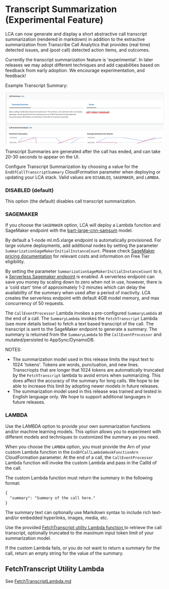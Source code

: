 # Transcript Summarization (Experimental Feature)

LCA can now generate and display a short abstractive call transcript summarization (rendered in markdown) in addition to the extractive summarization from Transcribe Call Analytics that provides (real time) detected issues, and (post call) detected action items, and outcomes. 

Currently the transcript summarization feature is 'experimental'. In later releases we may adopt different techniques and add capabilities based on feedback from early adoption. We encourage experimentation, and feedback!
  
Example Transcript Summary:
   
![TranscriptSummary](./images/TranscriptSummary.png)
   
Transcript Summaries are generated after the call has ended, and can take 20-30 seconds to appear on the UI.

Configure Transcript Summarization by choosing a value for the `EndOfCallTranscriptSummary` CloudFormation parameter when deploying or updating your LCA stack. Valid values are 
`DISABLED`, `SAGEMAKER`, and `LAMBDA`.

### **DISABLED** (default)

This option (the default) disables call transcript summarization.

### **SAGEMAKER**

If you choose the `SAGEMAKER` option, LCA will deploy a Lambda function and  SageMaker endpoint with the [bart-large-cnn-samsum](https://huggingface.co/philschmid/bart-large-cnn-samsum) model. 

By default a 1-node ml.m5.xlarge endpoint is automatically provisioned. For large volume deployments, add additional nodes by setting the parameter `SummarizationSageMakerInitialInstanceCount`. Please check [SageMaker pricing documentation](https://aws.amazon.com/sagemaker/pricing/) for relevant costs and information on Free Tier eligibility. 
  
By setting the parameter `SummarizationSageMakerInitialInstanceCount` to `0`, a [Serverless Sagemaker endpoint](https://docs.aws.amazon.com/sagemaker/latest/dg/serverless-endpoints.html) is enabled. A serverless endpoint can save you money by scaling down to zero when not in use, however, there is a 'cold start' time of approximately 1-2 minutes which can delay the availability of the summary when used after a period of inactivity. LCA creates the serverless endpoint with default 4GB model memory, and max concurrency of 50 requests.  

The `CallEventProcessor` Lambda invokes a pre-configured `SummaryLambda` at the end of a call. The `SummaryLambda` invokes the `FetchTranscript` Lambda (see more details below) to fetch a text based transcript of the call. The transcript is sent to the SageMaker endpoint to generate a summary.  The summary is returned from the `SummaryLambda` to the `CallEventProcessor` and mutated/persisted to AppSync/DynamoDB.

NOTES: 
- The summarization model used in this release limits the input text to 1024 'tokens'. Tokens are words, punctuation, and new lines. Transcriopts that are longer that 1024 tokens are automatically truncated by the `FetchTranscript` lambda to avoid errors when summarizing. This does affect the accuracy of the summary for long calls. We hope to be able to increase this limit by adopting newer models in future releases.
- The summarization model used in this release was trained and tested in English language only. We hope to support additional languages in future releases.

### **LAMBDA**

Use the LAMBDA option to provide your own summarization functions and/or machine learning models. This option allows you to experiment with different models and techniques to customized the summary as you need.

When you choose the `LAMBDA` option, you must provide the Arn of your custom Lambda function in the `EndOfCallLambdaHookFunctionArn` CloudFormation parameter. At the end of a call, the `CallEventProcessor` Lambda function will invoke the custom Lambda and pass in the CallId of the call.

The custom Lambda function must return the summary in the following format:

```
{
  "summary": "Summary of the call here."
}
```

The summary text can optionally use Markdown syntax to include rich text- and/or embedded hyperlinks, images, media, etc.
  
Use the provided [FetchTranscript utility Lambda function ](./FetchTranscriptLambda.md) to retrieve the call transcript, optionally truncated to the maximum input token limit of your summarization model.

If the custom Lambda fails, or you do not want to return a summary for the call, return an empty string for the value of the summary.

## FetchTranscript Utility Lambda

See [FetchTranscriptLambda.md](./FetchTranscriptLambda.md)